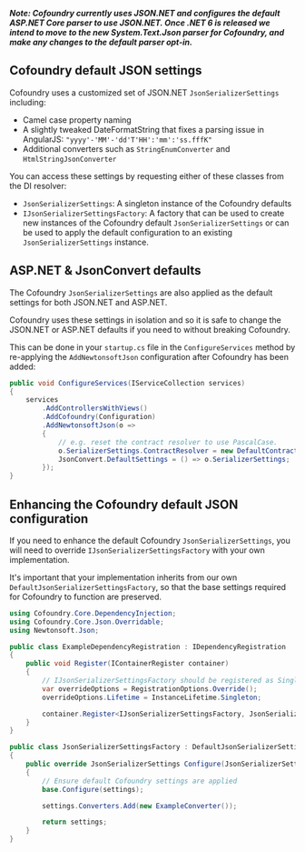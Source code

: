 ﻿***Note: Cofoundry currently uses JSON.NET and configures the default ASP.NET Core parser to use JSON.NET. Once .NET 6 is released we intend to move to the new System.Text.Json parser for Cofoundry, and make any changes to the default parser opt-in.***

## Cofoundry default JSON settings

Cofoundry uses a customized set of JSON.NET `JsonSerializerSettings` including:

- Camel case property naming
- A slightly tweaked DateFormatString that fixes a parsing issue in AngularJS: `"yyyy'-'MM'-'dd'T'HH':'mm':'ss.fffK"`
- Additional converters such as `StringEnumConverter` and `HtmlStringJsonConverter`    

You can access these settings by requesting either of these classes from the DI resolver:

- `JsonSerializerSettings`: A singleton instance of the Cofoundry defaults
- `IJsonSerializerSettingsFactory`: A factory that can be used to create new instances of the Cofoundry default `JsonSerializerSettings` or can be used to apply the default configuration to an existing `JsonSerializerSettings` instance.

## ASP.NET & JsonConvert defaults

The Cofoundry `JsonSerializerSettings` are also applied as the default settings for both JSON.NET and ASP.NET.

Cofoundry uses these settings in isolation and so it is safe to change the JSON.NET or ASP.NET defaults if you need to without breaking Cofoundry. 

This can be done in your `startup.cs` file in the `ConfigureServices` method by re-applying the `AddNewtonsoftJson` configuration after Cofoundry has been added:

```csharp
public void ConfigureServices(IServiceCollection services)
{
    services
        .AddControllersWithViews()
        .AddCofoundry(Configuration)
        .AddNewtonsoftJson(o =>
        {
            // e.g. reset the contract resolver to use PascalCase.
            o.SerializerSettings.ContractResolver = new DefaultContractResolver();
            JsonConvert.DefaultSettings = () => o.SerializerSettings;
        });
}
```

## Enhancing the Cofoundry default JSON configuration

If you need to enhance the default Cofoundry `JsonSerializerSettings`, you will need to override `IJsonSerializerSettingsFactory` with your own implementation. 

It's important that your implementation inherits from our own `DefaultJsonSerializerSettingsFactory`, so that the base settings required for Cofoundry to function are preserved.

```csharp
using Cofoundry.Core.DependencyInjection;
using Cofoundry.Core.Json.Overridable;
using Newtonsoft.Json;

public class ExampleDependencyRegistration : IDependencyRegistration
{
    public void Register(IContainerRegister container)
    {
        // IJsonSerializerSettingsFactory should be registered as Singleton lifetime
        var overrideOptions = RegistrationOptions.Override();
        overrideOptions.Lifetime = InstanceLifetime.Singleton;

        container.Register<IJsonSerializerSettingsFactory, JsonSerializerSettingsFactory>(overrideOptions);
    }
}

public class JsonSerializerSettingsFactory : DefaultJsonSerializerSettingsFactory
{
    public override JsonSerializerSettings Configure(JsonSerializerSettings settings)
    {
        // Ensure default Cofoundry settings are applied
        base.Configure(settings);

        settings.Converters.Add(new ExampleConverter());

        return settings;
    }
}
```